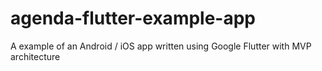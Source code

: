 # agenda-flutter-example-app
A example of an Android / iOS app written using Google Flutter with MVP architecture
